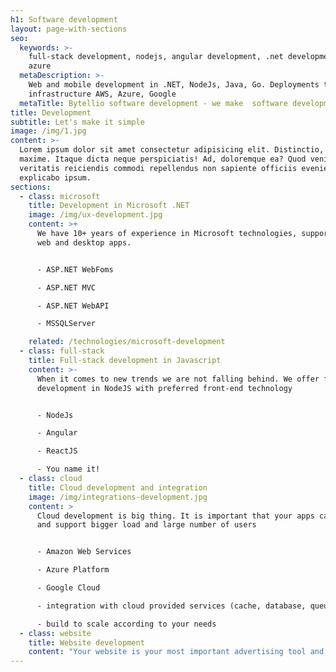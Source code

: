 ```yaml
---
h1: Software development
layout: page-with-sections
seo:
  keywords: >-
    full-stack development, nodejs, angular development, .net development, aws,
    azure
  metaDescription: >-
    Web and mobile development in .NET, NodeJs, Java, Go. Deployments to cloud
    infrastructure AWS, Azure, Google
  metaTitle: Bytellio software development - we make  software development simple
title: Development
subtitle: Let's make it simple
image: /img/1.jpg
content: >-
  Lorem ipsum dolor sit amet consectetur adipisicing elit. Distinctio, cum
  maxime. Itaque dicta neque perspiciatis! Ad, doloremque ea? Quod veniam
  veritatis reiciendis commodi repellendus non sapiente officiis eveniet
  explicabo ipsum.
sections:
  - class: microsoft
    title: Development in Microsoft .NET
    image: /img/ux-development.jpg
    content: >+
      We have 10+ years of experience in Microsoft technologies, supporting both
      web and desktop apps. 


      - ASP.NET WebFoms

      - ASP.NET MVC

      - ASP.NET WebAPI

      - MSSQLServer

    related: /technologies/microsoft-development
  - class: full-stack
    title: Full-stack development in Javascript
    content: >-
      When it comes to new trends we are not falling behind. We offer full stack
      development in NodeJS with preferred front-end technology


      - NodeJs

      - Angular

      - ReactJS

      - You name it!
  - class: cloud
    title: Cloud development and integration
    image: /img/integrations-development.jpg
    content: >
      Cloud development is big thing. It is important that your apps can scale
      and support bigger load and large number of users


      - Amazon Web Services

      - Azure Platform

      - Google Cloud

      - integration with cloud provided services (cache, database, queue, ...)

      - build to scale according to your needs
  - class: website
    title: Website development
    content: "Your website is your most important advertising tool and it should present your company to your current and future clients. We offer you beautiful website design and high quality implementation.\n\n* Present your company with a **beautiful websit**e\n* **Get higher client conversion** by placing important information and actions at best places\n* Get higher page ranking in **search engines** with SEO optimization techniques\n* Connect with **social network**s and get **more potential clients** to your website\n* Gather **traffic analytics and client info**\_with smart use of cookies and tracking tools\n\n"
---
```



